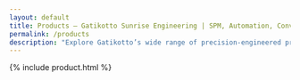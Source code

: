 ```yaml
---
layout: default
title: Products – Gatikotto Sunrise Engineering | SPM, Automation, Conveyor, Rubber & Plastic Parts
permalink: /products
description: "Explore Gatikotto’s wide range of precision-engineered products including SPM machines, industrial automation systems, conveyors, jigs, dies, rubber and plastic parts, machined components, and turnkey project solutions."
---
```

 <!-- product  -->
{% include product.html %}